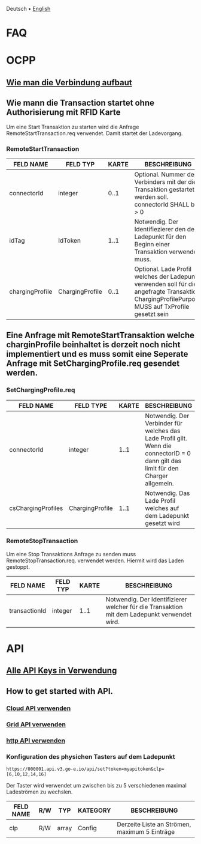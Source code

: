 Deutsch &bull; [English](faq-en.md)

# FAQ

# OCPP

## [Wie man die Verbindung aufbaut](ocpp-de.md) 

## Wie mann die Transaction startet ohne Authorisierung mit RFID Karte
Um eine Start Transaktion zu starten wird die Anfrage RemoteStartTransaction.req verwendet. Damit startet der Ladevorgang.

### RemoteStartTransaction

| FELD NAME | FELD TYP | KARTE | BESCHREIBUNG |
| ----------- | ------------- | ---------- | ------------------------------------- |
| connectorId | integer | 0..1 | Optional. Nummer des Verbinders mit der die Transaktion gestartet werden soll. connectorId SHALL be > 0 |
| idTag | IdToken | 1..1 | Notwendig. Der Identifiezierer den der Ladepunkt für den Beginn einer Transaktion verwenden muss.
| chargingProfile | ChargingProfile | 0..1 | Optional. Lade Profil welches der Ladepunkt verwenden soll für die angefragte Transaktion ChargingProfilePurpose MUSS auf TxProfile gesetzt sein |

## Eine Anfrage mit RemoteStartTransaktion welche charginProfile beinhaltet is derzeit noch nicht implementiert und es muss somit eine Seperate Anfrage mit SetChargingProfile.req gesendet werden.

### SetChargingProfile.req

| FELD NAME | FELD TYPE | KARTE | BESCHREIBUNG |
| ----------- | ------------- | ---------- | ------------------------------------- |
| connectorId | integer | 1..1 | Notwendig.  Der Verbinder für welches das Lade Profil gilt. Wenn die connectorID = 0 dann gilt das limit für den Charger allgemein.|
| csChargingProfiles | ChargingProfile | 1..1 | Notwendig. Das Lade Profil welches auf dem Ladepunkt gesetzt wird|


### RemoteStopTransaction

Um eine Stop Transaktions Anfrage zu senden muss RemoteStopTransaction.req. verwendet werden. Hiermit wird das Laden gestoppt.

| FELD NAME | FELD TYP | KARTE | BESCHREIBUNG |
| ----------- | ------------- | ---------- | ------------------------------------- |
| transactionId | integer |  1..1 | Notwendig. Der Identifizierer welcher für die Transaktion mit dem Ladepunkt verwendet wird.|





# API 

## [Alle API Keys in Verwendung](apikeys-de.md)

## How to get started with API. 
  ### [Cloud API verwenden](cloudapi-de.md)
  ### [Grid API verwenden](gridapi-de.md)
  ### [http API verwenden](http-de.md)

  ### Konfiguration des physichen Tasters auf dem Ladepunkt
    https://000001.api.v3.go-e.io/api/set?token=myapitoken&clp=[6,10,12,14,16]
Der Taster wird verwendet um zwischen bis zu 5 verschiedenen maximal Ladeströmen zu wechslen.

|FELD NAME | R/W | TYP | KATEGORY | BESCHREIBUNG |
| ----------- | ------------- | ------ | ---- | ------------------------------------- |
| clp | R/W | array | Config | Derzeite Liste an Strömen, maximum 5 Einträge



